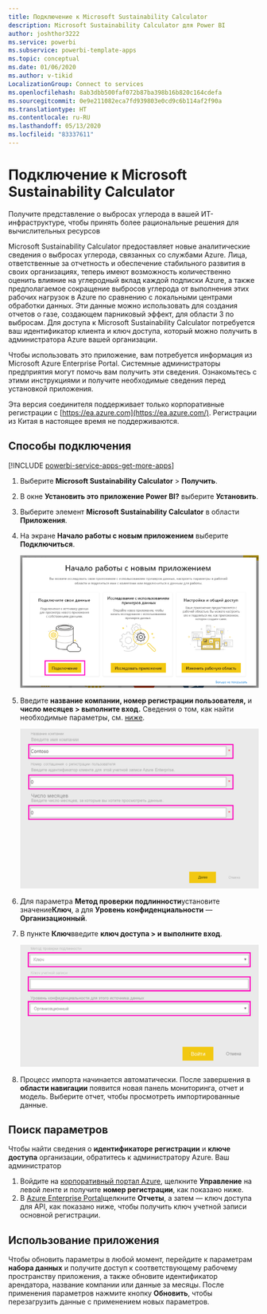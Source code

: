 ```yaml
---
title: Подключение к Microsoft Sustainability Calculator
description: Microsoft Sustainability Calculator для Power BI
author: joshthor3222
ms.service: powerbi
ms.subservice: powerbi-template-apps
ms.topic: conceptual
ms.date: 01/06/2020
ms.author: v-tikid
LocalizationGroup: Connect to services
ms.openlocfilehash: 8ab3dbb500faf072b87ba398b16b820c164cdefa
ms.sourcegitcommit: 0e9e211082eca7fd939803e0cd9c6b114af2f90a
ms.translationtype: HT
ms.contentlocale: ru-RU
ms.lasthandoff: 05/13/2020
ms.locfileid: "83337611"
---
```

# <a name="connect-the-microsoft-sustainability-calculator"></a>Подключение к Microsoft Sustainability Calculator
Получите представление о выбросах углерода в вашей ИТ-инфраструктуре, чтобы принять более рациональные решения для вычислительных ресурсов

Microsoft Sustainability Calculator предоставляет новые аналитические сведения о выбросах углерода, связанных со службами Azure. Лица, ответственные за отчетность и обеспечение стабильного развития в своих организациях, теперь имеют возможность количественно оценить влияние на углеродный вклад каждой подписки Azure, а также предполагаемое сокращение выбросов углерода от выполнения этих рабочих нагрузок в Azure по сравнению с локальными центрами обработки данных. Эти данные можно использовать для создания отчетов о газе, создающем парниковый эффект, для области 3 по выбросам. Для доступа к Microsoft Sustainability Calculator потребуется ваш идентификатор клиента и ключ доступа, который можно получить в администратора Azure вашей организации.

Чтобы использовать это приложение, вам потребуется информация из Microsoft Azure Enterprise Portal. Системные администраторы предприятия могут помочь вам получить эти сведения. Ознакомьтесь с этими инструкциями и получите необходимые сведения перед установкой приложения. 

Эта версия соединителя поддерживает только корпоративные регистрации с [https://ea.azure.com](https://ea.azure.com/). Регистрации из Китая в настоящее время не поддерживаются.

## <a name="how-to-connect"></a>Способы подключения
[!INCLUDE [powerbi-service-apps-get-more-apps](../includes/powerbi-service-apps-get-more-apps.md)]

1. Выберите **Microsoft Sustainability Calculator** \> **Получить**.
1. В окне **Установить это приложение Power BI?** выберите **Установить**.
1. Выберите элемент **Microsoft Sustainability Calculator** в области **Приложения**.
1. На экране **Начало работы с новым приложением** выберите **Подключиться**.

    ![Начало работы с новым приложением](media/service-connect-to-zendesk/power-bi-new-app-connect-get-started.png)

1. Введите **название компании, номер регистрации пользователя,** и **число месяцев \> выполните вход.** Сведения о том, как найти необходимые параметры, см. [ниже](#finding-parameters).

    ![Регистрация компании](media/service-connect-to-microsoft-sustainability-calculator/company-enrollment.png)

1. Для параметра **Метод проверки подлинности**установите значение**Ключ**, а для **Уровень конфиденциальности** — **Организационный**.
1. В пункте **Ключ**введите **ключ доступа \> и выполните вход**.

    ![Вход с ключом доступа](media/service-connect-to-microsoft-sustainability-calculator/access-key-entry.png)

1. Процесс импорта начинается автоматически. После завершения в **области навигации** появится новая панель мониторинга, отчет и модель. Выберите отчет, чтобы просмотреть импортированные данные.

## <a name="finding-parameters"></a>Поиск параметров

Чтобы найти сведения о **идентификаторе регистрации** и **ключе доступа** организации, обратитесь к администратору Azure. Ваш администратор

1. Войдите на [корпоративный портал Azure](https://ea.azure.com), щелкните **Управление** на левой ленте и получите **номер регистрации**, как показано ниже.
2. В [Azure Enterprise Portal](https://ea.azure.com)щелкните **Отчеты**, а затем — ключ доступа для API, как показано ниже, чтобы получить ключ учетной записи основной регистрации.

## <a name="using-the-app"></a>Использование приложения

Чтобы обновить параметры в любой момент, перейдите к параметрам **набора данных** и получите доступ к соответствующему рабочему пространству приложения, а также обновите идентификатор арендатора, название компании или данные за месяцы. После применения параметров нажмите кнопку **Обновить**, чтобы перезагрузить данные с применением новых параметров.